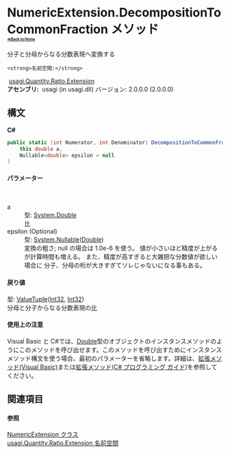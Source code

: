 # NumericExtension.DecompositionToCommonFraction メソッド <div style="font-size:30%"><a href="https://github.com/usagi/usagi.cs/blob/master/docs/Home.md">≪Back to Home</a></div> 

分子と分母からなる分数表現へ変換する


    <strong>名前空間:</strong>
&nbsp;<a href="N_usagi_Quantity_Ratio_Extension.md">usagi.Quantity.Ratio.Extension</a><br /><strong>アセンブリ:</strong>
&nbsp;usagi (in usagi.dll) バージョン: 2.0.0.0 (2.0.0.0)

## 構文

**C#**<br />
``` C#
public static (int Numerator, int Denominator) DecompositionToCommonFraction(
	this double a,
	Nullable<double> epsilon = null
)
```


#### パラメーター
&nbsp;<dl><dt>a</dt><dd>型: <a href="http://msdn2.microsoft.com/ja-jp/library/643eft0t" target="_blank">System.Double</a><br />比</dd><dt>epsilon (Optional)</dt><dd>型: <a href="http://msdn2.microsoft.com/ja-jp/library/b3h38hb0" target="_blank">System.Nullable</a>(<a href="http://msdn2.microsoft.com/ja-jp/library/643eft0t" target="_blank">Double</a>)<br />変換の粗さ; null の場合は 1.0e-6 を使う。 値が小さいほど精度が上がるが計算時間も増える。 また、精度が高すぎると大雑把な分数値が欲しい場合に 分子、分母の桁が大きすぎてソレじゃないになる事もある。</dd></dl>

#### 戻り値
型: <a href="http://msdn2.microsoft.com/ja-jp/library/mt744804" target="_blank">ValueTuple</a>(<a href="http://msdn2.microsoft.com/ja-jp/library/td2s409d" target="_blank">Int32</a>, <a href="http://msdn2.microsoft.com/ja-jp/library/td2s409d" target="_blank">Int32</a>)<br />分母と分子からなる分数表現の比

#### 使用上の注意
Visual Basic と C#では、<a href="http://msdn2.microsoft.com/ja-jp/library/643eft0t" target="_blank">Double</a>型のオブジェクトのインスタンスメソッドのようにこのメソッドを呼び出せます。このメソッドを呼び出すためにインスタンスメソッド構文を使う場合、最初のパラメーターを省略します。詳細は、<a href="http://msdn.microsoft.com/ja-jp/library/bb384936.aspx" target="_blank">拡張メソッド(Visual Basic)</a>または<a href="http://msdn.microsoft.com/ja-jp/library/bb383977.aspx" target="_blank">拡張メソッド(C# プログラミング ガイド)</a>を参照してください。

## 関連項目


#### 参照
<a href="T_usagi_Quantity_Ratio_Extension_NumericExtension.md">NumericExtension クラス</a><br /><a href="N_usagi_Quantity_Ratio_Extension.md">usagi.Quantity.Ratio.Extension 名前空間</a><br />